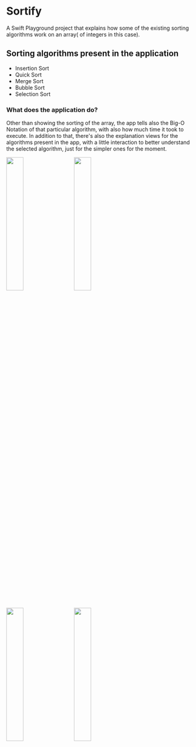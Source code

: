 # Sortify
A Swift Playground project that explains how some of the existing sorting algorithms work on an array( of integers in this case).

## Sorting algorithms present in the application
- Insertion Sort
- Quick Sort
- Merge Sort
- Bubble Sort
- Selection Sort

### What does the application do?

Other than showing the sorting of the array, the app tells also the Big-O Notation of that particular algorithm, with also how much time it took to execute. In addition to that, there's also the explanation views for the algorithms present in the app, with a little interaction to better understand the selected algorithm, just for the simpler ones for the moment.

<img src="https://user-images.githubusercontent.com/111139129/228561566-00d7d0e4-0c5e-40e4-8994-7690903ffc23.png" width = "30%" height="30%"> &nbsp;&nbsp;&nbsp;&nbsp;&nbsp; <img src="https://user-images.githubusercontent.com/111139129/228561557-2fa54224-a160-4d2d-8cef-0a2f8a81dac8.png" width = "30%" height="30%"> <br> <br> <img src="https://user-images.githubusercontent.com/111139129/228561547-f3db1ba8-df45-445d-b6a5-cdc9ae563813.png" width = "30%" height="30%"> &nbsp;&nbsp;&nbsp;&nbsp;&nbsp; <img src="https://user-images.githubusercontent.com/111139129/228561526-99481c05-145c-4c5b-8b23-1ab3d4111cc8.png" width = "30%" height="30%" >
